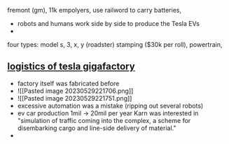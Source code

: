 
fremont (gm), 11k empolyers, 
use railword to carry batteries, 
- robots and humans work side by side to produce the Tesla EVs
- 
four types: model s, 3, x, y (roadster)
stamping ($30k per roll), powertrain, 

## [logistics of tesla gigafactory](https://www.youtube.com/watch?v=DzaN15_NxBQ&ab_channel=TheTeslaSpace)
- factory itself was fabricated before
- ![[Pasted image 20230529221706.png]]
- ![[Pasted image 20230529221751.png]]
- excessive automation was a mistake (ripping out several robots)
- ev car production 1mil -> 20mil per year
Karn was interested in "simulation of traffic coming into the complex, a scheme for disembarking cargo and line-side delivery of material."
- 